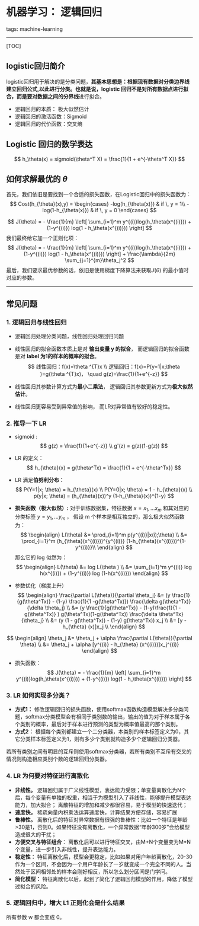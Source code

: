 # 机器学习： 逻辑回归

tags: machine-learning

---

[TOC]

## logistic回归简介

logistic回归用于解决的是分类问题，**其基本思想是：根据现有数据对分类边界线建立回归公式,以此进行分类。**也就是说，logistic 回归不是对所有数据点进行拟合，而是要对**数据之间的分界线**进行拟合。

- 逻辑回归的本质： 极大似然估计
- 逻辑回归的激活函数：Sigmoid
- 逻辑回归的代价函数：交叉熵

## Logistic 回归的数学表达

$$
h_\theta(x) = sigmoid(\theta^T X)  = \frac{1}{1 + e^{-\theta^T X}}
$$
##  如何求解最优的 $\theta$

首先，我们依旧是要找到一个合适的损失函数，在Logistic回归中的损失函数为：
$$
Cost(h_{\theta}(x),y) = 
\begin{cases} -log(h_{\theta(x)}) & if \, y = 1\\
-log(1-h_{\theta(x)}) & if \, y = 0
\end{cases}
$$

$$
J(\theta) =    - \frac{1}{m}   \left[  \sum_{i=1}^m y^{(i)}log(h_\theta(x^{(i)}))   + (1-y^{(i)}) log(1 - h_\theta(x^{(i)}))             \right]
$$
我们最终给它加一个正则化项：
$$
J(\theta) =    - \frac{1}{m}   \left[  \sum_{i=1}^m y^{(i)}log(h_\theta(x^{(i)}))   + (1-y^{(i)}) log(1 - h_\theta(x^{(i)}))             \right] + \frac{\lambda}{2m} \sum_{j=1}^{m}\theta_j^2
$$
最后，我们要求最优参数的话，依旧是使用梯度下降算法来获取$J(\theta)$ 的最小值时对应的参数。

---

## 常见问题

### 1. 逻辑回归与线性回归

- 逻辑回归处理分类问题，线性回归处理回归问题

- 线性回归的拟合函数本质上是对 **输出变量 y 的拟合**， 而逻辑回归的拟合函数是对 **label 为1的样本的概率的拟合**。
  $$
  线性回归：f(x)=\theta ^{T}x \\
  逻辑回归：f(x)=P(y=1|x;\theta )=g(\theta ^{T}x)， \quad g(z)=\frac{1}{1+e^{-z}}
  $$

- 线性回归其参数计算方式为**最小二乘法**， 逻辑回归其参数更新方式为**极大似然估计**。

- 线性回归更容易受到异常值的影响， 而LR对异常值有较好的稳定性。

### 2. 推导一下 LR

- sigmoid :
  $$
  g(z) = \frac{1}{1+e^{-z}} \\
  g'(z) = g(z)(1-g(z))
  $$

- LR 的定义：
  $$
  h_{\theta}(x) = g(\theta^Tx) = \frac{1}{1 + e^{-\theta^Tx}}
  $$

- LR 满足**伯努利分布：**
  $$
  P(Y=1|x; \theta) = h_{\theta}(x) \\
  P(Y=0|x; \theta)  = 1 - h_{\theta}(x) \\
  p(y|x; \theta) = (h_{\theta}(x))^y (1-h_{\theta}(x))^{1-y}
  $$

- **损失函数（极大似然）:**  对于训练数据集，特征数据 $x={x_1, ...x_m}$ 和其对应的分类标签 $y = {y_1,...y_m}$ ， 假设 m 个样本是相互独立的，那么极大似然函数为： 
  $$
  \begin{align}
  L(\theta) &= \prod_{i=1}^m p(y^{(i)}|x(i);\theta) \\ 
  &= \prod_{i=1}^m  (h_{\theta}(x^{(i)}))^{y^{(i)}} (1-h_{\theta}(x^{(i)}))^{1-y^{(i)}}\\
  \end{align}
  $$
  那么它的 log 似然为：
  $$
  \begin{align}
  L(\theta) &= log L(\theta ) \\
  &= \sum_{i=1}^m y^{(i)} log h(x^{(i)}) + (1-y^{(i)}) log (1-h(x^{(i)}))
  \end{align}
  $$

- 参数优化（梯度上升）
  $$
  \begin{align}
  \frac{\partial L(\theta)}{\partial \theta_j} &= (y \frac{1}{g(\theta^Tx)} - (1-y) \frac{1}{1 -g(\theta^Tx)}) \frac{\delta g(\theta^Tx)}{\delta \theta_j} \\
  &= (y \frac{1}{g(\theta^Tx)} - (1-y)\frac{1}{1 -g(\theta^Tx)} ) g(\theta^Tx)(1-g(\theta^Tx)) \frac{\delta \theta^Tx}{\theta_j} \\
  &= (y (1 - g(\theta^Tx)) - (1-y) g(\theta^Tx)) x_j \\
  &= [y - h_{\theta} (x)]x_j \\
  \end{align}
  $$




$$
\begin{align}
\theta_j &= \theta_j + \alpha \frac{\partial L(\theta)}{\partial \theta} \\
&= \theta_j + \alpha [y^{(i)} - h_{\theta} (x^{(i)})]x_j^{(i)}   
\end{align}
$$



- 损失函数：
  $$
  J(\theta) = - \frac{1}{m}   \left[  \sum_{i=1}^m y^{(i)}log(h_\theta(x^{(i)}))   + (1-y^{(i)}) log(1 - h_\theta(x^{(i)}))             \right]
  $$




### 3. LR 如何实现多分类？

- **方式1：** 修改逻辑回归的损失函数，使用softmax函数构造模型解决多分类问题，softmax分类模型会有相同于类别数的输出，输出的值为对于样本属于各个类别的概率，最后对于样本进行预测的类型为概率值最高的那个类别。
- **方式2：** 根据每个类别都建立一个二分类器，本类别的样本标签定义为0，其它分类样本标签定义为1，则有多少个类别就构造多少个逻辑回归分类器。

若所有类别之间有明显的互斥则使用softmax分类器，若所有类别不互斥有交叉的情况则构造相应类别个数的逻辑回归分类器。

### 4. LR 为何要对特征进行离散化

- **非线性。** 逻辑回归属于广义线性模型，表达能力受限；单变量离散化为N个后，每个变量有单独的权重，相当于为模型引入了非线性，能够提升模型表达能力，加大拟合； 离散特征的增加和减少都很容易，易于模型的快速迭代； 
- **速度快。** 稀疏向量内积乘法运算速度快，计算结果方便存储，容易扩展
- **鲁棒性。** 离散化后的特征对异常数据有很强的鲁棒性：比如一个特征是年龄>30是1，否则0。如果特征没有离散化，一个异常数据“年龄300岁”会给模型造成很大的干扰；
- **方便交叉与特征组合**： 离散化后可以进行特征交叉，由M+N个变量变为M*N个变量，进一步引入非线性，提升表达能力。
- **稳定性：** 特征离散化后，模型会更稳定，比如如果对用户年龄离散化，20-30作为一个区间，不会因为一个用户年龄长了一岁就变成一个完全不同的人。当然处于区间相邻处的样本会刚好相反，所以怎么划分区间是门学问。
- **简化模型：** 特征离散化以后，起到了简化了逻辑回归模型的作用，降低了模型过拟合的风险。

### 5. 逻辑回归中，增大 L1 正则化会是什么结果

所有参数 w 都会变成 0。



